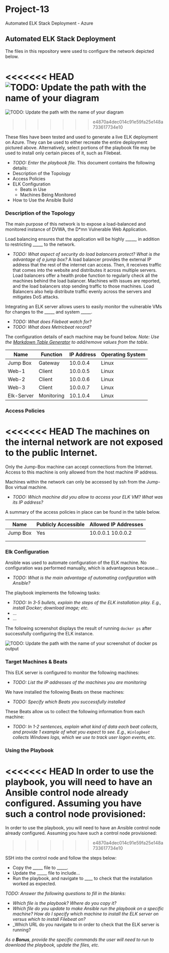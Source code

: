 # Project-13
Automated ELK Stack Deployment - Azure

## Automated ELK Stack Deployment

The files in this repository were used to configure the network depicted below.

<<<<<<< HEAD
![TODO: Update the path with the name of your diagram](Images/diagram_filename.png)
=======
![TODO: Update the path with the name of your diagram](Images/diagram_filename.png)
>>>>>>> e4870a4dec014c91e59fa25e148a733617734e10

These files have been tested and used to generate a live ELK deployment on Azure. They can be used to either recreate the entire deployment pictured above. Alternatively, select portions of the playbook file may be used to install only certain pieces of it, such as Filebeat.

  - _TODO: Enter the playbook file._
This document contains the following details:
- Description of the Topology
- Access Policies
- ELK Configuration
  - Beats in Use
  - Machines Being Monitored
- How to Use the Ansible Build


### Description of the Topology

The main purpose of this network is to expose a load-balanced and monitored instance of DVWA, the D*mn Vulnerable Web Application.

Load balancing ensures that the application will be highly _____, in addition to restricting _____ to the network.
- _TODO: What aspect of security do load balancers protect? What is the advantage of a jump box?_
A load balancer provides the external IP address that the rest of the internet can access. Then, it receives traffic that comes into the website and distributes it across multiple servers. Load balancers offer a health probe function to regularly check all the machines behind the load balancer. Machines with issues are reported, and the load balancers stop sending traffic to those machines. Load Balancers also help distribute traffic evenly across the servers and mitigates DoS attacks.

Integrating an ELK server allows users to easily monitor the vulnerable VMs for changes to the _____ and system _____.
- _TODO: What does Filebeat watch for?_
- _TODO: What does Metricbeat record?_

The configuration details of each machine may be found below.
_Note: Use the [Markdown Table Generator](http://www.tablesgenerator.com/markdown_tables) to add/remove values from the table_.

| Name       | Function | IP Address | Operating System |
|------------|----------|------------|------------------|
| Jump Box   | Gateway     | 10.0.0.4   | Linux            |
| Web-1      | Client      | 10.0.0.5   | Linux            |
| Web-2      | Client      | 10.0.0.6   | Linux            |
| Web-3      | Client      | 10.0.0.7   | Linux            |
| Elk-Server | Monitoring  | 10.1.0.4   | Linux            |


### Access Policies

<<<<<<< HEAD
The machines on the internal network are not exposed to the public Internet.
=======

Only the Jump-Box machine can accept connections from the Internet. Access to this machine is only allowed from the host machine IP address.

Machines within the network can only be accessed by ssh from the Jump-Box virtual machine.
- _TODO: Which machine did you allow to access your ELK VM? What was its IP address?_

A summary of the access policies in place can be found in the table below.

| Name     | Publicly Accessible | Allowed IP Addresses |
|----------|---------------------|----------------------|
| Jump Box | Yes                 | 10.0.0.1 10.0.0.2    |
|          |                     |                      |
|          |                     |                      |

### Elk Configuration

Ansible was used to automate configuration of the ELK machine. No configuration was performed manually, which is advantageous because...
- _TODO: What is the main advantage of automating configuration with Ansible?_

The playbook implements the following tasks:
- _TODO: In 3-5 bullets, explain the steps of the ELK installation play. E.g., install Docker; download image; etc._
- ...
- ...

The following screenshot displays the result of running `docker ps` after successfully configuring the ELK instance.

![TODO: Update the path with the name of your screenshot of docker ps output](Images/docker_ps_output.png)

### Target Machines & Beats
This ELK server is configured to monitor the following machines:
- _TODO: List the IP addresses of the machines you are monitoring_

We have installed the following Beats on these machines:
- _TODO: Specify which Beats you successfully installed_

These Beats allow us to collect the following information from each machine:
- _TODO: In 1-2 sentences, explain what kind of data each beat collects, and provide 1 example of what you expect to see. E.g., `Winlogbeat` collects Windows logs, which we use to track user logon events, etc._

### Using the Playbook
<<<<<<< HEAD
In order to use the playbook, you will need to have an Ansible control node already configured. Assuming you have such a control node provisioned:
=======
In order to use the playbook, you will need to have an Ansible control node already configured. Assuming you have such a control node provisioned:
>>>>>>> e4870a4dec014c91e59fa25e148a733617734e10

SSH into the control node and follow the steps below:
- Copy the _____ file to _____.
- Update the _____ file to include...
- Run the playbook, and navigate to ____ to check that the installation worked as expected.

_TODO: Answer the following questions to fill in the blanks:_
- _Which file is the playbook? Where do you copy it?_
- _Which file do you update to make Ansible run the playbook on a specific machine? How do I specify which machine to install the ELK server on versus which to install Filebeat on?_
- _Which URL do you navigate to in order to check that the ELK server is running?

_As a **Bonus**, provide the specific commands the user will need to run to download the playbook, update the files, etc._

